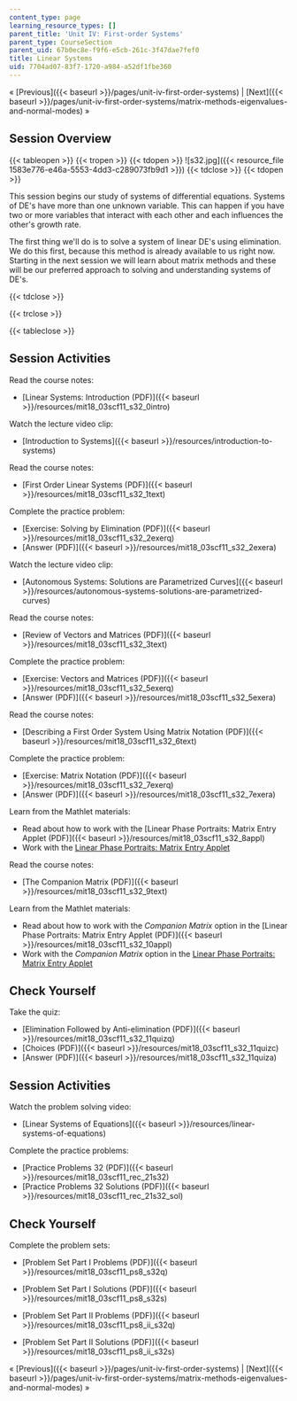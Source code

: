 ```yaml
---
content_type: page
learning_resource_types: []
parent_title: 'Unit IV: First-order Systems'
parent_type: CourseSection
parent_uid: 67b0ec8e-f9f6-e5cb-261c-3f47dae7fef0
title: Linear Systems
uid: 7704ad07-83f7-1720-a984-a52df1fbe360
---
```


« [Previous]({{< baseurl >}}/pages/unit-iv-first-order-systems) | [Next]({{< baseurl >}}/pages/unit-iv-first-order-systems/matrix-methods-eigenvalues-and-normal-modes) »

Session Overview
----------------

{{< tableopen >}}
{{< tropen >}}
{{< tdopen >}}
![s32.jpg]({{< resource_file 1583e776-e46a-5553-4dd3-c289073fb9d1 >}})
{{< tdclose >}}
{{< tdopen >}}


This session begins our study of systems of differential equations. Systems of DE's have more than one unknown variable. This can happen if you have two or more variables that interact with each other and each influences the other's growth rate.

The first thing we'll do is to solve a system of linear DE's using elimination. We do this first, because this method is already available to us right now. Starting in the next session we will learn about matrix methods and these will be our preferred approach to solving and understanding systems of DE's.


{{< tdclose >}}

{{< trclose >}}

{{< tableclose >}}

Session Activities
------------------

Read the course notes:

*   [Linear Systems: Introduction (PDF)]({{< baseurl >}}/resources/mit18_03scf11_s32_0intro)

Watch the lecture video clip:

*   [Introduction to Systems]({{< baseurl >}}/resources/introduction-to-systems)

Read the course notes:

*   [First Order Linear Systems (PDF)]({{< baseurl >}}/resources/mit18_03scf11_s32_1text)

Complete the practice problem:

*   [Exercise: Solving by Elimination (PDF)]({{< baseurl >}}/resources/mit18_03scf11_s32_2exerq)
*   [Answer (PDF)]({{< baseurl >}}/resources/mit18_03scf11_s32_2exera)

Watch the lecture video clip:

*   [Autonomous Systems: Solutions are Parametrized Curves]({{< baseurl >}}/resources/autonomous-systems-solutions-are-parametrized-curves)

Read the course notes:

*   [Review of Vectors and Matrices (PDF)]({{< baseurl >}}/resources/mit18_03scf11_s32_3text)

Complete the practice problem:

*   [Exercise: Vectors and Matrices (PDF)]({{< baseurl >}}/resources/mit18_03scf11_s32_5exerq)
*   [Answer (PDF)]({{< baseurl >}}/resources/mit18_03scf11_s32_5exera)

Read the course notes:

*   [Describing a First Order System Using Matrix Notation (PDF)]({{< baseurl >}}/resources/mit18_03scf11_s32_6text)

Complete the practice problem:

*   [Exercise: Matrix Notation (PDF)]({{< baseurl >}}/resources/mit18_03scf11_s32_7exerq)
*   [Answer (PDF)]({{< baseurl >}}/resources/mit18_03scf11_s32_7exera)

Learn from the Mathlet materials:

*   Read about how to work with the [Linear Phase Portraits: Matrix Entry Applet (PDF)]({{< baseurl >}}/resources/mit18_03scf11_s32_8appl)
*   Work with the [Linear Phase Portraits: Matrix Entry Applet](/ans7870/18/18.03SC/linPhasePorMatrix.html "Open in a new window.")

Read the course notes:

*   [The Companion Matrix (PDF)]({{< baseurl >}}/resources/mit18_03scf11_s32_9text)

Learn from the Mathlet materials:

*   Read about how to work with the _Companion Matrix_ option in the [Linear Phase Portraits: Matrix Entry Applet (PDF)]({{< baseurl >}}/resources/mit18_03scf11_s32_10appl) 
*   Work with the _Companion Matrix_ option in the [Linear Phase Portraits: Matrix Entry Applet](/ans7870/18/18.03SC/linPhasePorMatrix.html "Open in a new window.")

Check Yourself
--------------

Take the quiz:

*   [Elimination Followed by Anti-elimination (PDF)]({{< baseurl >}}/resources/mit18_03scf11_s32_11quizq)
*   [Choices (PDF)]({{< baseurl >}}/resources/mit18_03scf11_s32_11quizc)
*   [Answer (PDF)]({{< baseurl >}}/resources/mit18_03scf11_s32_11quiza)

Session Activities
------------------

Watch the problem solving video:

*   [Linear Systems of Equations]({{< baseurl >}}/resources/linear-systems-of-equations)

Complete the practice problems:

*   [Practice Problems 32 (PDF)]({{< baseurl >}}/resources/mit18_03scf11_rec_21s32)
*   [Practice Problems 32 Solutions (PDF)]({{< baseurl >}}/resources/mit18_03scf11_rec_21s32_sol)

Check Yourself
--------------

Complete the problem sets:

*   [Problem Set Part I Problems (PDF)]({{< baseurl >}}/resources/mit18_03scf11_ps8_s32q)
*   [Problem Set Part I Solutions (PDF)]({{< baseurl >}}/resources/mit18_03scf11_ps8_s32s)
  
*   [Problem Set Part II Problems (PDF)]({{< baseurl >}}/resources/mit18_03scf11_ps8_ii_s32q)
*   [Problem Set Part II Solutions (PDF)]({{< baseurl >}}/resources/mit18_03scf11_ps8_ii_s32s)

« [Previous]({{< baseurl >}}/pages/unit-iv-first-order-systems) | [Next]({{< baseurl >}}/pages/unit-iv-first-order-systems/matrix-methods-eigenvalues-and-normal-modes) »